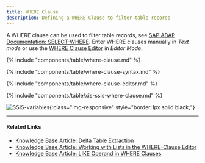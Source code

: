 ```yaml
---
title: WHERE Clause
description: Defining a WHERE Clause to filter table records
---
```


A WHERE clause can be used to filter table records, see [SAP ABAP Documentation: SELECT-WHERE](https://help.sap.com/doc/abapdocu_750_index_htm/7.50/en-us/abapwhere.htm).
Enter WHERE clauses manually in *Text mode* or use the [WHERE Clause Editor](#where-clause-editor) in *Editor Mode*.<br>

{% include "components/table/where-clause.md" %}

{% include "components/table/where-clause-syntax.md" %}

{% include "components/table/where-clause-editor.md" %}

{% include "components/table/xis-ssis-where-clause.md" %}

![SSIS-variables](../../assets/images/documentation/components/table/xis/ssis-variable.gif){:class="img-responsive" style="border:1px solid black;"}

**** 
#### Related Links
- [Knowledge Base Article: Delta Table Extraction](../../knowledge-base/delta-table-extraction.md)
- [Knowledge Base Article: Working with Lists in the WHERE-Clause Editor](../../knowledge-base/where-clause-editor-lists.md)
- [Knowledge Base Article: LIKE Operand in WHERE Clauses](../../knowledge-base/like-operand-where-clause.md)